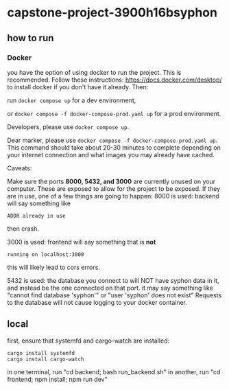 # capstone-project-3900h16bsyphon

## how to run
### Docker
you have the option of using docker to run the project. This is recommended. Follow these instructions: https://docs.docker.com/desktop/ to install docker if you don't have it already.
Then:

run `docker compose up` for a dev environment,


or `docker compose -f docker-compose-prod.yaml up` for a prod environment.

Developers, please use `docker compose up`.

Dear marker, please use `docker compose -f docker-compose-prod.yaml up`. This command should take about 20-30 minutes to complete depending on your internet connection and what images you may already have cached.

Caveats:

Make sure the ports **8000, 5432, and 3000** are currently unused on your computer. These are exposed to allow
for the project to be exposed. If they are in use, one of a few things are going to happen:
8000 is used:
backend will say something like
```
ADDR already in use
```
then crash.

3000 is used:
frontend will say something that is **not**
```
running on localhost:3000
```
this will likely lead to cors errors.

5432 is used:
the database you connect to will NOT have syphon data in it, and instead be the one connected on that port. 
it may say something like "cannot find database 'syphon'" or "user 'syphon' does not exist"
Requests to the database will not cause logging to your docker container.

## local
first, ensure that systemfd and cargo-watch are installed:
```
cargo install systemfd
cargo install cargo-watch
```
in one terminal, run "cd backend; bash run_backend.sh"
in another, run "cd frontend; npm install; npm run dev"

